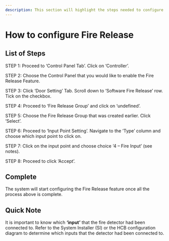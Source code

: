 ```yaml
---
description: This section will highlight the steps needed to configure fire release
---
```


# How to configure Fire Release

## List of Steps

STEP 1: Proceed to ‘Control Panel Tab’. Click on ‘Controller’.

STEP 2: Choose the Control Panel that you would like to enable the Fire Release Feature.

STEP 3: Click ‘Door Setting’ Tab. Scroll down to ‘Software Fire Release’ row. Tick on the checkbox.

STEP 4: Proceed to ‘Fire Release Group’ and click on ‘undefined’.

STEP 5: Choose the Fire Release Group that was created earlier. Click ‘Select’.

STEP 6: Proceed to ‘Input Point Setting’. Navigate to the ‘Type’ column and choose which input point to click on.

STEP 7: Click on the input point and choose choice ‘4 – Fire Input’ \(see notes\).

STEP 8: Proceed to click ‘Accept’. 

## Complete

The system will start configuring the Fire Release feature once all the process above is complete.

## Quick Note

It is important to know which **‘input’** that the fire detector had been connected to. Refer to the System Installer \(SI\) or the HCB configuration diagram to determine which inputs that the detector had been connected to.




